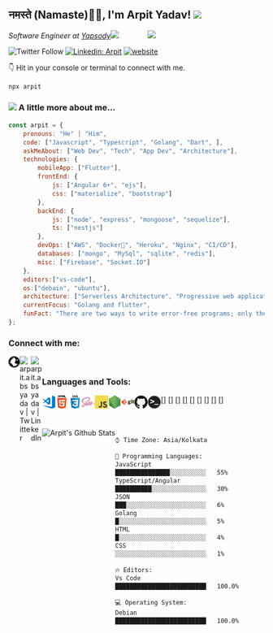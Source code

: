 <h2>नमस्ते (Namaste)🙏🏻, I'm Arpit Yadav!   <img src="https://media.giphy.com/media/12oufCB0MyZ1Go/giphy.gif" width="50"></h2>

<img align='right' src="https://media.giphy.com/media/M9gbBd9nbDrOTu1Mqx/giphy.gif" width="230">
<p><em>Software Engineer at <a href="http://www.yapsody.com">Yapsody</a><img src="https://media.giphy.com/media/WUlplcMpOCEmTGBtBW/giphy.gif" width="30">
</em></p>

![Twitter Follow](https://img.shields.io/twitter/follow/misteranmol?label=Follow)
[![Linkedin: Arpit](https://img.shields.io/badge/-anmol-blue?style=flat-square&logo=Linkedin&logoColor=white&link=https://www.linkedin.com/in/arpitabsyadav/)](https://www.linkedin.com/in/anmol-p-singh/)
[![website](https://img.shields.io/badge/Website-46a2f1.svg?&style=flat-square&logo=Google-Chrome&logoColor=white&link=https://arpit-absyadav.github.io/)](https://arpit-absyadav.github.io)

👇 Hit in your console or terminal to connect with me.

```bash
npx arpit
```

### <img src="https://media.giphy.com/media/VgCDAzcKvsR6OM0uWg/giphy.gif" width="50"> A little more about me...

```javascript
const arpit = {
    pronouns: "He" | "Him",
    code: ["Javascript", "Typescript", "Golang", "Dart", ],
    askMeAbout: ["Web Dev", "Tech", "App Dev", "Architecture"],
    technologies: {
        mobileApp: ["Flutter"],
        frontEnd: {
            js: ["Angular 6+", "ejs"],
            css: ["materialize", "bootstrap"]
        },
        backEnd: {
            js: ["node", "express", "mongoose", "sequelize"],
            ts: ["nestjs"]
        },
        devOps: ["AWS", "Docker🐳", "Heroku", "Nginx", "CI/CD"],
        databases: ["mongo", "MySql", "sqlite", "redis"],
        misc: ["Firebase", "Socket.IO"]
    },
    editors:["vs-code"],
    os:["debain", "ubuntu"],
    architecture: ["Serverless Architecture", "Progressive web applications", "Single page applications"],
    currentFocus: "Golang and flutter",
    funFact: "There are two ways to write error-free programs; only the third one works"
};
```
### Connect with me:

[<img align="left" alt="arpit.absyadav.com" width="22px" src="https://raw.githubusercontent.com/iconic/open-iconic/master/svg/globe.svg" />][website]
[<img align="left" alt="arpit.absyadav | Twitter" width="22px" src="https://cdn.jsdelivr.net/npm/simple-icons@v3/icons/twitter.svg" />][twitter]
[<img align="left" alt="arpit.absyadav | LinkedIn" width="22px" src="https://cdn.jsdelivr.net/npm/simple-icons@v3/icons/linkedin.svg" />][linkedin]

<br />

### Languages and Tools:

[<img align="left" alt="Visual Studio Code" width="26px" src="https://raw.githubusercontent.com/github/explore/80688e429a7d4ef2fca1e82350fe8e3517d3494d/topics/visual-studio-code/visual-studio-code.png" />]
[<img align="left" alt="HTML5" width="26px" src="https://raw.githubusercontent.com/github/explore/80688e429a7d4ef2fca1e82350fe8e3517d3494d/topics/html/html.png" />]
[<img align="left" alt="CSS3" width="26px" src="https://raw.githubusercontent.com/github/explore/80688e429a7d4ef2fca1e82350fe8e3517d3494d/topics/css/css.png" />]
[<img align="left" alt="Sass" width="26px" src="https://raw.githubusercontent.com/github/explore/80688e429a7d4ef2fca1e82350fe8e3517d3494d/topics/sass/sass.png" />]
[<img align="left" alt="JavaScript" width="26px" src="https://raw.githubusercontent.com/github/explore/80688e429a7d4ef2fca1e82350fe8e3517d3494d/topics/javascript/javascript.png" />]
[<img align="left" alt="Node.js" width="26px" src="https://raw.githubusercontent.com/github/explore/80688e429a7d4ef2fca1e82350fe8e3517d3494d/topics/nodejs/nodejs.png" />]
[<img align="left" alt="Git" width="26px" src="https://raw.githubusercontent.com/github/explore/80688e429a7d4ef2fca1e82350fe8e3517d3494d/topics/git/git.png" />]
[<img align="left" alt="GitHub" width="26px" src="https://raw.githubusercontent.com/github/explore/78df643247d429f6cc873026c0622819ad797942/topics/github/github.png" />]
[<img align="left" alt="HTML5" width="26px" src="https://raw.githubusercontent.com/github/explore/80688e429a7d4ef2fca1e82350fe8e3517d3494d/topics/terminal/terminal.png" />]

<br />
<br />

<img align="left" alt="Arpit's Github Stats" src="https://github-readme-stats.vercel.app/api?username=arpit-absyadav&show_icons=true&hide_border=true" />

[website]: https://arpit.absyadav.github.io
[twitter]: https://twitter.com/arpit.absyadv
[linkedin]: https://linkedin.com/in/arpit.absyadav


```text
⌚︎ Time Zone: Asia/Kolkata

💬 Programming Languages:
JavaScript                  ███████████████░░░░░░░░░░   55%
TypeScript/Angular          ██████████░░░░░░░░░░░░░░░   30%
JSON                        ███░░░░░░░░░░░░░░░░░░░░░░   6%
Golang                      █░░░░░░░░░░░░░░░░░░░░░░░░   5%
HTML                        █░░░░░░░░░░░░░░░░░░░░░░░░   4%
CSS                         ░░░░░░░░░░░░░░░░░░░░░░░░░   1%

🔥 Editors:
Vs Code                     █████████████████████████   100.0%

💻 Operating System:
Debian                      █████████████████████████   100.0%

```
